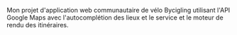 Mon projet d'application web communautaire de vélo Bycigling utilisant l'API Google Maps avec l'autocomplétion des lieux et le service et le moteur de rendu des itinéraires.
